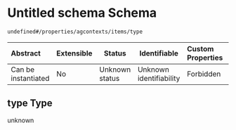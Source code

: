 # Untitled schema Schema

```txt
undefined#/properties/agcontexts/items/type
```




| Abstract            | Extensible | Status         | Identifiable            | Custom Properties | Additional Properties | Access Restrictions | Defined In                                                        |
| :------------------ | ---------- | -------------- | ----------------------- | :---------------- | --------------------- | ------------------- | ----------------------------------------------------------------- |
| Can be instantiated | No         | Unknown status | Unknown identifiability | Forbidden         | Allowed               | none                | [main.schema.json\*](out/main.schema.json "open original schema") |

## type Type

unknown
